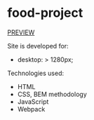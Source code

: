 # food-project
[PREVIEW](https://AlexanderKolomiiets.github.io/food/)

Site is developed for:

- desktop: > 1280px;

Technologies used:

- HTML
- CSS, BEM methodology
- JavaScript
- Webpack